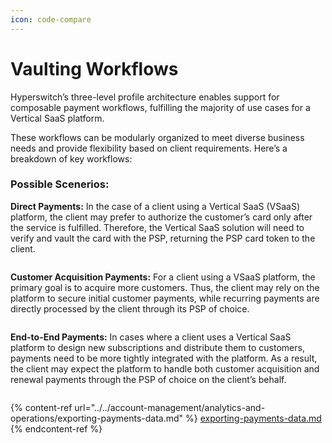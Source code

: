 ```yaml
---
icon: code-compare
---
```


# Vaulting Workflows

Hyperswitch’s three-level profile architecture enables support for composable payment workflows, fulfilling the majority of use cases for a Vertical SaaS platform.&#x20;

These workflows can be modularly organized to meet diverse business needs and provide flexibility based on client requirements. Here’s a breakdown of key workflows:

### Possible Scenerios:

**Direct Payments:** In the case of a client using a Vertical SaaS (VSaaS) platform, the client may prefer to authorize the customer’s card only after the service is fulfilled. Therefore, the Vertical SaaS solution will need to verify and vault the card with the PSP, returning the PSP card token to the client.

<figure><img src="../../../.gitbook/assets/Screenshot 2024-11-06 at 2.31.01 AM.png" alt=""><figcaption></figcaption></figure>

**Customer Acquisition Payments:** For a client using a VSaaS platform, the primary goal is to acquire more customers. Thus, the client may rely on the platform to secure initial customer payments, while recurring payments are directly processed by the client through its PSP of choice.

<figure><img src="../../../.gitbook/assets/Screenshot 2024-11-06 at 2.31.30 AM.png" alt=""><figcaption></figcaption></figure>

**End-to-End Payments:** In cases where a client uses a Vertical SaaS platform to design new subscriptions and distribute them to customers, payments need to be more tightly integrated with the platform. As a result, the client may expect the platform to handle both customer acquisition and renewal payments through the PSP of choice on the client’s behalf.

<figure><img src="../../../.gitbook/assets/Screenshot 2024-11-06 at 2.31.56 AM.png" alt=""><figcaption></figcaption></figure>

{% content-ref url="../../account-management/analytics-and-operations/exporting-payments-data.md" %}
[exporting-payments-data.md](../../account-management/analytics-and-operations/exporting-payments-data.md)
{% endcontent-ref %}
